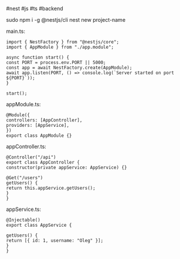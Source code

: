 #nest #js #ts #backend 

sudo npm i -g @nestjs/cli
nest new project-name

main.ts:

```
import { NestFactory } from "@nestjs/core";
import { AppModule } from "./app.module";

async function start() {
const PORT = process.env.PORT || 5000;
const app = await NestFactory.create(AppModule);
await app.listen(PORT, () => console.log(`Server started on port ${PORT}`));
}

start();
```
appModule.ts:

```
@Module({
controllers: [AppController],
providers: [AppService],
})
export class AppModule {}
```

appController.ts:
```
@Controller("/api")
export class AppController {
constructor(private appService: AppService) {}

@Get("/users")
getUsers() {
return this.appService.getUsers();
}
}
```

appService.ts:
```
@Injectable()
export class AppService {

getUsers() {
return [{ id: 1, username: "Oleg" }];
}
}
```